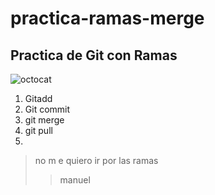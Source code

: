 # practica-ramas-merge

## **Practica de Git con Ramas**
![
octocat](https://avatars.githubusercontent.com/u/583231?v=4)

 1. Gitadd
 2. Git commit
 3. git merge
 4. git pull
 5. 

> no m e quiero ir por las ramas
>> manuel
